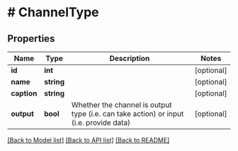 # # ChannelType

## Properties

Name | Type | Description | Notes
------------ | ------------- | ------------- | -------------
**id** | **int** |  | [optional]
**name** | **string** |  | [optional]
**caption** | **string** |  | [optional]
**output** | **bool** | Whether the channel is output type (i.e. can take action) or input (i.e. provide data) | [optional]

[[Back to Model list]](../../README.md#models) [[Back to API list]](../../README.md#endpoints) [[Back to README]](../../README.md)
